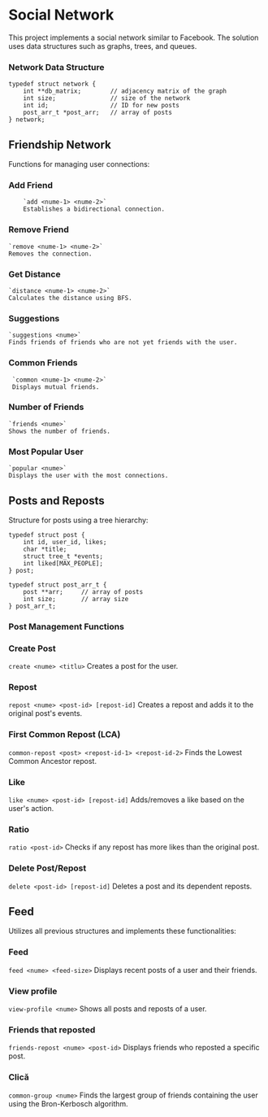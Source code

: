 # Social Network

This project implements a social network similar to Facebook. The solution uses data structures such as graphs, trees, and queues.

### Network Data Structure

~~~
typedef struct network {
    int **db_matrix;        // adjacency matrix of the graph
    int size;               // size of the network
    int id;                 // ID for new posts
    post_arr_t *post_arr;   // array of posts
} network;
~~~

## Friendship Network

Functions for managing user connections:
### Add Friend
		`add <nume-1> <nume-2>`
		Establishes a bidirectional connection.
		
### Remove Friend
	`remove <nume-1> <nume-2>`
	Removes the connection.

### Get Distance
	`distance <nume-1> <nume-2>`
	Calculates the distance using BFS.

### Suggestions
	`suggestions <nume>`
	Finds friends of friends who are not yet friends with the user.

### Common Friends
	 `common <nume-1> <nume-2>`
	 Displays mutual friends.

### Number of Friends
	`friends <nume>`
	Shows the number of friends.

### Most Popular User
	`popular <nume>`
	Displays the user with the most connections.

## Posts and Reposts

Structure for posts using a tree hierarchy:

~~~
typedef struct post {
    int id, user_id, likes;
    char *title;
    struct tree_t *events;
    int liked[MAX_PEOPLE];
} post;

typedef struct post_arr_t {
    post **arr;     // array of posts
    int size;       // array size
} post_arr_t;
~~~

### Post Management Functions

### Create Post
`create <nume> <titlu>`
Creates a post for the user.

### Repost
`repost <nume> <post-id> [repost-id]`
Creates a repost and adds it to the original post's events.

### First Common Repost (LCA)
`common-repost <post> <repost-id-1> <repost-id-2>`
Finds the Lowest Common Ancestor repost.

### Like
`like <nume> <post-id> [repost-id]`
Adds/removes a like based on the user's action.

### Ratio
`ratio <post-id>`
Checks if any repost has more likes than the original post.

### Delete Post/Repost
`delete <post-id> [repost-id]`
Deletes a post and its dependent reposts.


## Feed
Utilizes all previous structures and implements these functionalities:

### Feed
`feed <nume> <feed-size>`
Displays recent posts of a user and their friends.

### View profile
`view-profile <nume>`
Shows all posts and reposts of a user.

### Friends that reposted
`friends-repost <nume> <post-id>`
Displays friends who reposted a specific post.

### Clică
`common-group <nume>`
Finds the largest group of friends containing the user using the Bron-Kerbosch algorithm.
